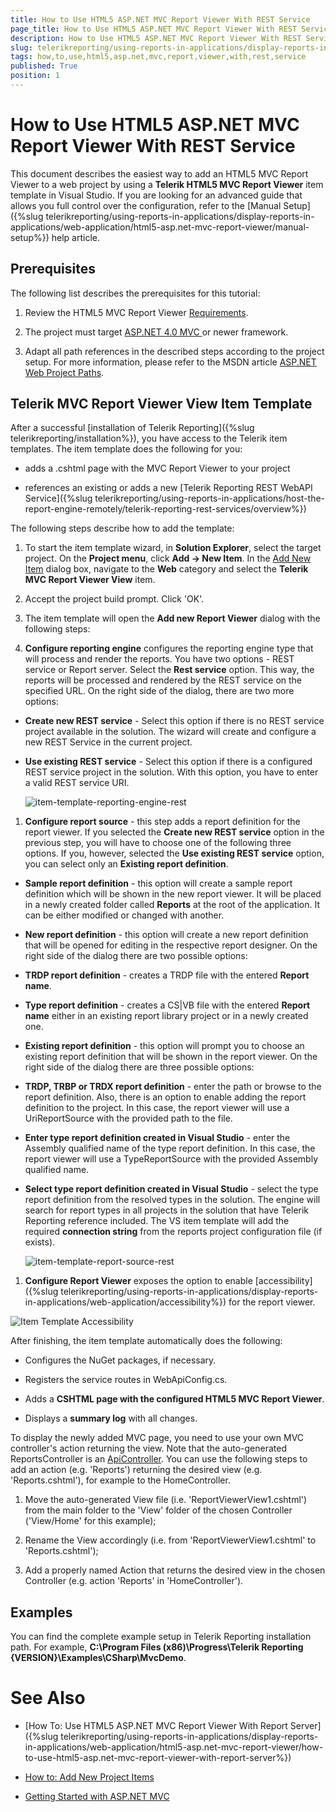 ```yaml
---
title: How to Use HTML5 ASP.NET MVC Report Viewer With REST Service
page_title: How to Use HTML5 ASP.NET MVC Report Viewer With REST Service | for Telerik Reporting Documentation
description: How to Use HTML5 ASP.NET MVC Report Viewer With REST Service
slug: telerikreporting/using-reports-in-applications/display-reports-in-applications/web-application/html5-asp.net-mvc-report-viewer/how-to-use-html5-asp.net-mvc-report-viewer-with-rest-service
tags: how,to,use,html5,asp.net,mvc,report,viewer,with,rest,service
published: True
position: 1
---
```


# How to Use HTML5 ASP.NET MVC Report Viewer With REST Service



This document describes the easiest way to add an HTML5 MVC Report Viewer to a web project by using a
        __Telerik HTML5 MVC Report Viewer__ item template in Visual Studio. If you are looking for an advanced guide that
        allows you full control over the configuration, refer to the [Manual Setup]({%slug telerikreporting/using-reports-in-applications/display-reports-in-applications/web-application/html5-asp.net-mvc-report-viewer/manual-setup%}) help article.
      

## Prerequisites

The following list describes the prerequisites for this tutorial:
        

1. Review the HTML5 MVC Report Viewer [Requirements](0fe55701-1923-480a-b3a4-aee57c2840b8#RequirementsMVC).
            

1. The project must target
              [
                  ASP.NET 4.0 MVC
                ](https://dotnet.microsoft.com/apps/aspnet/mvc)
              or newer framework.
            

1. Adapt all path references in the described steps according to the project setup.
              For more information, please refer to the MSDN article
              [ASP.NET Web Project Paths](https://docs.microsoft.com/en-us/previous-versions/ms178116(v=vs.140)).
            

## Telerik MVC Report Viewer View Item Template

After a successful [installation of Telerik Reporting]({%slug telerikreporting/installation%}), 
          you have access to the Telerik item templates. The item template does the following for you:
          

* adds a .cshtml page with the MVC Report Viewer to your project
            

* references an existing or adds a new [Telerik Reporting REST WebAPI Service]({%slug telerikreporting/using-reports-in-applications/host-the-report-engine-remotely/telerik-reporting-rest-services/overview%})

The following steps describe how to add the template:
        

1. To start the item template wizard, in __Solution Explorer__, select the target project. On the
              __Project menu__, click __Add -> New Item__. In the
              [Add New Item](https://msdn.microsoft.com/en-us/library/w0572c5b%28v=vs.100%29.aspx)
              dialog box, navigate to the __Web__ category and select the __Telerik MVC Report Viewer View__ item.
            

1. Accept the project build prompt. Click 'OK'.
            

1. The item template will open the __Add new Report Viewer__ dialog with the following steps:
            

1. __Configure reporting engine__ configures the reporting engine type that will process and render the reports.
                  You have two options - REST service or Report server. Select the __Rest service__ option. This way, the reports will be processed
                  and rendered by the REST service on the specified URL.
                On the right side of the dialog, there are two more options:
                

* __Create new REST service__ - Select this option if there is no REST service project available in the solution. The wizard will create
                      and configure a new REST Service in the current project.
                    

* __Use existing REST service__ - Select this option if there is a configured REST service project in the solution. 
                      With this option, you have to enter a valid REST service URI.
                      
  ![item-template-reporting-engine-rest](images/item-template-reporting-engine-rest.png)

1. __Configure report source__ - this step adds a report definition for the report viewer. If you selected the
                  __Create new REST service__ option in the previous step, you will have to choose one of the following three options.
                  If you, however, selected the __Use existing REST service__ option, you can select only an __Existing report definition__.
                

* __Sample report definition__ - this option will create a sample report definition which will be shown in the new
                      report viewer. It will be placed in a newly created folder called __Reports__ at the root of the application. It can be either modified
                      or changed with another.
                    

* __New report definition__ - this option will create a new report definition that will be opened for editing in
                      the respective report designer. On the right side of the dialog there are two possible options:
                    

* __TRDP report definition__ - creates a TRDP file with the entered __Report name__.
                        

* __Type report definition__ - creates a CS|VB file with the entered __Report name__
                          either in an existing report library project or in a newly created one.
                        

* __Existing report definition__ - this option will prompt you to choose an existing report definition that will
                      be shown in the report viewer. On the right side of the dialog there are three possible options:
                    

* __TRDP, TRBP or TRDX report definition__ - enter the path or browse to the report definition. Also, there is
                          an option to enable adding the report definition to the project. In this case, the report viewer will use a UriReportSource with
                          the provided path to the file.
                        

* __Enter type report definition created in Visual Studio__ - enter the Assembly qualified name of the type
                          report definition. In this case, the report viewer will use a TypeReportSource with the provided Assembly qualified name.
                        

* __Select type report definition created in Visual Studio__ - select the type report definition from the resolved
                          types in the solution. The engine will search for report types in all projects in the solution that have Telerik Reporting reference
                          included. The VS item template will add the required __connection string__ from the reports project configuration
                          file (if exists).
                          
  ![item-template-report-source-rest](images/item-template-report-source-rest.png)

1. __Configure Report Viewer__ exposes the option to enable
                  [accessibility]({%slug telerikreporting/using-reports-in-applications/display-reports-in-applications/web-application/accessibility%}) for the report viewer.
                  
  ![Item Template Accessibility](images/item-template-accessibility.png)

After finishing, the item template automatically does the following:
        

* Configures the NuGet packages, if necessary.
            

* Registers the service routes in WebApiConfig.cs.
            

* Adds a __CSHTML page with the configured HTML5 MVC Report Viewer__.
            

* Displays a __summary log__ with all changes.
            

To display the newly added MVC page, you need to use your own MVC controller's action returning the view. Note that the auto-generated 
          ReportsController is an 
          [ApiController](https://msdn.microsoft.com/en-us/library/system.web.http.apicontroller(v=vs.118).aspx).
          You can use the following steps to add an action (e.g. 'Reports') returning the desired view (e.g. 'Reports.cshtml'), 
          for example to the HomeController.
        

1. Move the auto-generated View file (i.e. 'ReportViewerView1.cshtml') from the main folder to the 'View' folder of the chosen Controller ('View/Home' for this example);
            

1. Rename the View accordingly (i.e. from 'ReportViewerView1.cshtml' to 'Reports.cshtml');
            

1. Add a properly named Action that returns the desired view in the chosen Controller (e.g. action 'Reports' in 'HomeController').
            

## Examples

You can find the complete example setup in Telerik Reporting installation path. For example,
          __C:\Program Files (x86)\Progress\Telerik Reporting {VERSION}\Examples\CSharp\MvcDemo__.
        

# See Also


 * [How To: Use HTML5 ASP.NET MVC Report Viewer With Report Server]({%slug telerikreporting/using-reports-in-applications/display-reports-in-applications/web-application/html5-asp.net-mvc-report-viewer/how-to-use-html5-asp.net-mvc-report-viewer-with-report-server%})

 * [How to: Add New Project Items](https://msdn.microsoft.com/en-us/library/w0572c5b%28v=vs.100%29.aspx)

 * [Getting Started with ASP.NET MVC](http://www.asp.net/mvc/overview/getting-started/introduction/getting-started)
